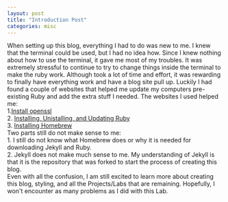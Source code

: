 ```yaml
---
layout: post
title: "Introduction Post"
categories: misc
---
```


When setting up this blog, everything I had to do was new to me. I knew that the terminal could be used, but I had no idea how. Since I knew nothing about how to use the terminal, it gave me most of my troubles. It was extremely stressful to continue to try to change things inside the terminal to make the ruby work. Although took a lot of time and effort, it was rewarding to finally have everything work and have a blog site pull up. Luckily I had found a couple of websites that helped me update my computers pre-existing Ruby and add the extra stuff I needed.
The websites I used helped me:  
    1.[Install openssl](https://www.atpeaz.com/fix-ruby-gem-install-openssl-ssl-h-error/)  
    2. [Installing, Unistalling, and Updating Ruby](https://mac.install.guide/ruby/1.html)  
    3. [Installing Homebrew](https://brew.sh/)  
Two parts still do not make sense to me:  
    1. I still do not know what Homebrew does or why it is needed for downloading Jekyll and Ruby.   
    2. Jekyll does not make much sense to me. My understanding of Jekyll is that it is the repository that was forked to start the process of creating this blog.  
Even with all the confusion, I am still excited to learn more about creating this blog, styling, and all the Projects/Labs that are remaining. Hopefully, I won't encounter as many problems as I did with this Lab.